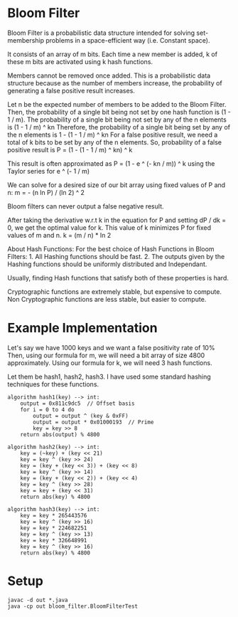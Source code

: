 # Bloom Filter

Bloom Filter is a probabilistic data structure intended for solving set-membership problems in a space-efficient way (i.e. Constant space).

It consists of an array of m bits. Each time a new member is added, k of these m bits are activated using k hash functions.

Members cannot be removed once added. This is a probabilistic data structure because as the number of members increase, the probability of generating a false positive result increases.

Let n be the expected number of members to be added to the Bloom Filter.
Then, the probability of a single bit being not set by one hash function is (1 - 1 / m).
The probability of a single bit being not set by any of the n elements is (1 - 1 / m) ^ kn
Therefore, the probability of a single bit being set by any of the n elements is 1 - (1 - 1 / m) ^ kn
For a false positive result, we need a total of k bits to be set by any of the n elements.
So, probability of a false positive result is
    P = (1 - (1 - 1 / m) ^ kn) ^ k

This result is often approximated as P = (1 - e ^ (- kn / m)) ^ k using the Taylor series for e ^ (- 1 / m)

We can solve for a desired size of our bit array using fixed values of P and n:
    m = - (n ln P) / (ln 2) ^ 2

Bloom filters can never output a false negative result.

After taking the derivative w.r.t k in the equation for P and setting dP / dk = 0, we get the optimal value for k.
This value of k minimizes P for fixed values of m and n.
    k = (m / n) * ln 2

About Hash Functions:
For the best choice of Hash Functions in Bloom Filters:
    1. All Hashing functions should be fast.
    2. The outputs given by the Hashing functions should be uniformly distributed and Independant.

Usually, finding Hash functions that satisfy both of these properties is hard.

Cryptographic functions are extremely stable, but expensive to compute.
Non Cryptographic functions are less stable, but easier to compute.

# Example Implementation

Let's say we have 1000 keys and we want a false positivity rate of 10%
Then, using our formula for m, we will need a bit array of size 4800 approximately.
Using our formula for k, we will need 3 hash functions.

Let them be hash1, hash2, hash3.
I have used some standard hashing techniques for these functions.
```
algorithm hash1(key) --> int:
    output = 0x811c9dc5  // Offset basis
    for i = 0 to 4 do
        output = output ^ (key & 0xFF)
        output = output * 0x01000193  // Prime
        key = key >> 8
    return abs(output) % 4800

algorithm hash2(key) --> int:
    key = (~key) + (key << 21)
    key = key ^ (key >> 24)
    key = (key + (key << 3)) + (key << 8)
    key = key ^ (key >> 14)
    key = (key + (key << 2)) + (key << 4)
    key = key ^ (key >> 28)
    key = key + (key << 31)
    return abs(key) % 4800

algorithm hash3(key) --> int:
    key = key * 265443576
    key = key ^ (key >> 16)
    key = key * 224682251
    key = key ^ (key >> 13)
    key = key * 326648991
    key = key ^ (key >> 16)
    return abs(key) % 4800
```

# Setup

```
javac -d out *.java   
java -cp out bloom_filter.BloomFilterTest
```


